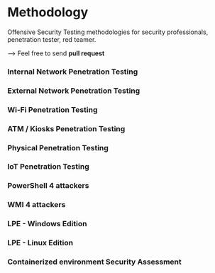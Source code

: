 # Methodology

Offensive Security Testing methodologies for security professionals, penetration tester, red teamer.

--> Feel free to send **pull request**

### Internal Network Penetration Testing 

### External Network Penetration Testing

### Wi-Fi Penetration Testing

### ATM / Kiosks Penetration Testing

### Physical Penetration Testing

### IoT Penetration Testing

### PowerShell 4 attackers

### WMI 4 attackers

### LPE - Windows Edition

### LPE - Linux Edition

### Containerized environment Security Assessment